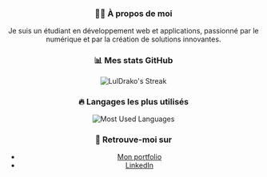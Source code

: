 <div align="center">

### 🧑‍💻 À propos de moi
Je suis un étudiant en développement web et applications, passionné par le numérique et par la création de solutions innovantes.

### 📊 Mes stats GitHub
![LulDrako's Streak](https://github-readme-streak-stats.herokuapp.com/?user=LulDrako&theme=nord&hide_border=true)

### 🔥 Langages les plus utilisés
![Most Used Languages](https://github-readme-stats.vercel.app/api/top-langs/?username=LulDrako&theme=gotham&show_icons=true&hide_border=true&layout=compact)

### 🔗 Retrouve-moi sur
- [Mon portfolio](https://luldrako.vercel.app)
- [LinkedIn](https://www.linkedin.com/in/karim-feki-18ab66249)

</div>

